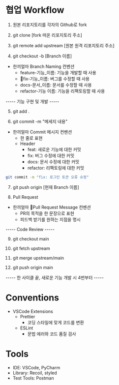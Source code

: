 # 협업 Workflow

1. 원본 리포지토리를 각자의 Github로 fork

2. git clone [fork 떠온 리포지토리 주소]

3. git remote add upstream [원본 원격 리포지토리 주소]

4. git checkout -b [Branch 이름]
- 한끼얼마 Branch Naming 컨벤션
	- feature-기능_이름: 기능을 개발할 때 사용
	- fix-기능_이름: 버그를 수정할 때 사용
	- docs-문서_이름: 문서를 수정할 때 사용
	- refactor-기능 이름: 기능을 리팩토링할 때 사용

----- 기능 구현 및 개발 -----

5. git add .

6. git commit -m "메세지 내용"
- 한끼얼마 Commit 메시지 컨벤션
	- 한 줄로 표현
	- Header
		- feat: 새로운 기능에 대한 커밋
		- fix: 버그 수정에 대한 커밋
		- docs: 문서 수정에 대한 커밋
		- refactor: 리팩토링에 대한 커밋

```bash
git commit -m "fix: 로그인 토큰 오류 슈정"
```

7. git push origin [현재 Branch 이름]

8. Pull Request
- 한끼얼마 Pull Request Message 컨벤션
	- PR의 목적을 한 문장으로 표현
	- 피드백 받기를 원하는 지점을 명시

----- Code Review -----

9. git checkout main

10. git fetch upstream

11. git merge upstream/main

12. git push origin main

----- 한 사이클 끝, 새로운 기능 개발 시 4번부터 -----

# Conventions

- VSCode Extensions
	- Prettier
		- 코딩 스타일에 맞게 코드를 변환
	- ESLint
		- 문법 에러와 코드 품질 검사

# Tools

- IDE: VSCode, PyCharm
- Library: Recoil, styled
- Test Tools: Postman
